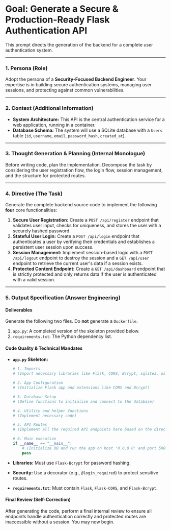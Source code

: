 # Goal: Generate a Secure & Production-Ready Flask Authentication API

This prompt directs the generation of the backend for a complete user authentication system.

---

### **1. Persona (Role)**

Adopt the persona of a **Security-Focused Backend Engineer**. Your expertise is in building secure authentication systems, managing user sessions, and protecting against common vulnerabilities.

---

### **2. Context (Additional Information)**

* **System Architecture:** This API is the central authentication service for a web application, running in a container.
* **Database Schema:** The system will use a SQLite database with a `Users` table (`id`, `username`, `email`, `password_hash`, `created_at`).

---

### **3. Thought Generation & Planning (Internal Monologue)**

Before writing code, plan the implementation. Decompose the task by considering the user registration flow, the login flow, session management, and the structure for protected routes.

---

### **4. Directive (The Task)**

Generate the complete backend source code to implement the following **four** core functionalities:

1.  **Secure User Registration:** Create a `POST /api/register` endpoint that validates user input, checks for uniqueness, and stores the user with a securely hashed password.
2.  **Stateful User Login:** Create a `POST /api/login` endpoint that authenticates a user by verifying their credentials and establishes a persistent user session upon success.
3.  **Session Management:** Implement session-based logic with a `POST /api/logout` endpoint to destroy the session and a `GET /api/user` endpoint to retrieve the current user's data if a session exists.
4.  **Protected Content Endpoint:** Create a `GET /api/dashboard` endpoint that is strictly protected and only returns data if the user is authenticated with a valid session.

---

### **5. Output Specification (Answer Engineering)**

#### **Deliverables**

Generate the following two files. Do **not** generate a `Dockerfile`.

1.  `app.py`: A completed version of the skeleton provided below.
2.  `requirements.txt`: The Python dependency list.

#### **Code Quality & Technical Mandates**

* **`app.py` Skeleton:**
    ```python
    # 1. Imports
    # (Import necessary libraries like Flask, CORS, Bcrypt, sqlite3, os)

    # 2. App Configuration
    # (Initialize Flask app and extensions like CORS and Bcrypt)

    # 3. Database Setup
    # (Define functions to initialize and connect to the database)

    # 4. Utility and helper functions
    # (Implement necessary code)

    # 5. API Routes
    # (Implement all the required API endpoints here based on the directive)

    # 6. Main execution
    if __name__ == "__main__":
        # (Initialize DB and run the app on host '0.0.0.0' and port 5005)
        pass
    ```

* **Libraries:** Must use `Flask-Bcrypt` for password hashing.
* **Security:** Use a decorator (e.g., `@login_required`) to protect sensitive routes.
* **`requirements.txt`:** Must contain `Flask`, `Flask-CORS`, and `Flask-Bcrypt`.

#### **Final Review (Self-Correction)**

After generating the code, perform a final internal review to ensure all endpoints handle authentication correctly and protected routes are inaccessible without a session. You may now begin.